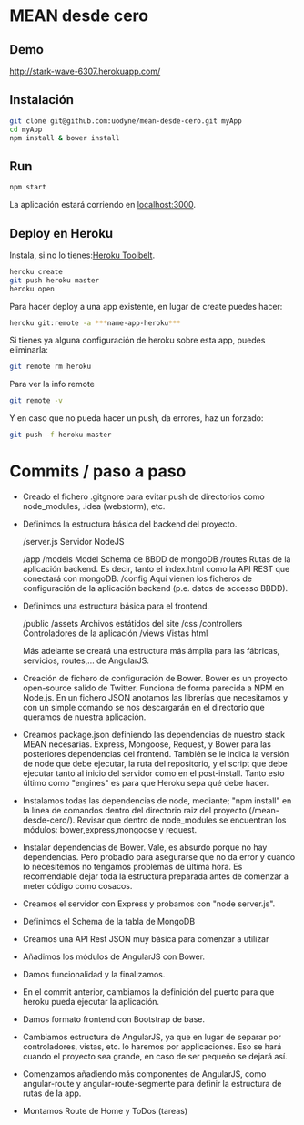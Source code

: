 # MEAN desde cero

## Demo
http://stark-wave-6307.herokuapp.com/

## Instalación
```sh
git clone git@github.com:uodyne/mean-desde-cero.git myApp
cd myApp
npm install & bower install
```
## Run
```sh
npm start
```
La aplicación estará corriendo en [localhost:3000](http://localhost:3000/).

## Deploy en Heroku

Instala, si no lo tienes:[Heroku Toolbelt](https://toolbelt.heroku.com/).

```sh
heroku create
git push heroku master
heroku open
```
Para hacer deploy a una app existente, en lugar de create puedes hacer:

```sh
heroku git:remote -a ***name-app-heroku***
```

Si tienes ya alguna configuración de heroku sobre esta app, puedes eliminarla:

```sh
git remote rm heroku
```
Para ver la info remote

```sh
git remote -v
```

Y en caso que no pueda hacer un push, da errores, haz un forzado:

```sh
git push -f heroku master
```

# Commits / paso a paso

- Creado el fichero .gitgnore para evitar push de directorios como node_modules, .idea (webstorm), etc.

- Definimos la estructura básica del backend del proyecto.

    /server.js      Servidor NodeJS

    /app
        /models     Model Schema de BBDD de mongoDB
        /routes     Rutas de la aplicación backend. Es decir, tanto el index.html como la API REST que conectará con mongoDB.
    /config         Aquí vienen los ficheros de configuración de la aplicación backend (p.e. datos de accesso BBDD).

- Definimos una estructura básica para el frontend.

    /public
        /assets         Archivos estátidos del site
            /css
        /controllers    Controladores de la aplicación
        /views          Vistas html

    Más adelante se creará una estructura más ámplia para las fábricas, servicios, routes,... de AngularJS.

- Creación de fichero de configuración de Bower. Bower es un proyecto open-source salido de Twitter. Funciona de forma parecida a NPM en Node.js. En un fichero JSON anotamos las librerías que necesitamos y con un simple comando se nos descargarán en el directorio que queramos de nuestra aplicación.

- Creamos package.json definiendo las dependencias de nuestro stack MEAN necesarias. Express, Mongoose, Request, y Bower para las posteriores dependencias del frontend. También se le indica la versión de node que debe ejecutar, la ruta del repositorio, y el script que debe ejecutar tanto al inicio del servidor como en el post-install. Tanto esto último como "engines" es para que Heroku sepa qué debe hacer.

- Instalamos todas las dependencias de node, mediante; "npm install" en la línea de comandos dentro del directorio raiz del proyecto (/mean-desde-cero/). Revisar que dentro de node_modules se encuentran los módulos: bower,express,mongoose y request.

- Instalar dependencias de Bower. Vale, es absurdo porque no hay dependencias. Pero probadlo para asegurarse que no da error y cuando lo necesitemos no tengamos problemas de última hora. Es recomendable dejar toda la estructura preparada antes de comenzar a meter código como cosacos.

- Creamos el servidor con Express y probamos con "node server.js".

- Definimos el Schema de la tabla de MongoDB

- Creamos una API Rest JSON muy básica para comenzar a utilizar

- Añadimos los módulos de AngularJS con Bower.

- Damos funcionalidad y la finalizamos.

- En el commit anterior, cambiamos la definición del puerto para que heroku pueda ejecutar la aplicación.

- Damos formato frontend con Bootstrap de base.

- Cambiamos estructura de AngularJS, ya que en lugar de separar por controladores, vistas, etc. lo haremos por applicaciones. Eso se hará cuando el proyecto sea grande, en caso de ser pequeño se dejará así.

- Comenzamos añadiendo más componentes de AngularJS, como angular-route y angular-route-segmente para definir la estructura de rutas de la app.

- Montamos Route de Home y ToDos (tareas)
